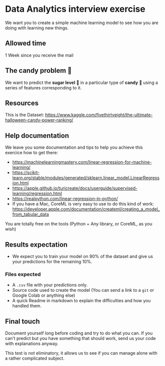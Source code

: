 # Data Analytics interview exercise

We want you to create a simple machine learning model to see how you are doing with learning new things.

## Allowed time
1 Week since you receive the mail

## The candy problem 🍭
We want to predict the **sugar level** 🍧 in a particular type of **candy** 🍬 using a series of features corresponding to it.

## Resources
This is the Dataset: https://www.kaggle.com/fivethirtyeight/the-ultimate-halloween-candy-power-ranking/

## Help documentation 
We leave you some documentation and tips to help you achieve this exercice how to get there:

- https://machinelearningmastery.com/linear-regression-for-machine-learning/
- https://scikit-learn.org/stable/modules/generated/sklearn.linear_model.LinearRegression.html
- https://apple.github.io/turicreate/docs/userguide/supervised-learning/regression.html
- https://realpython.com/linear-regression-in-python/
- If you have a Mac, CoreML is very easy to use to do this kind of work: https://developer.apple.com/documentation/createml/creating_a_model_from_tabular_data

You are totally free on the tools (Python + Any library, or CoreML, as you wish)

## Results expectation
- We expect you to train your model on 90% of the dataset and give us your predictions for the remaining 10%. 

### Files expected 
- A `.csv` file with your predictions only.
- Source code used to create the model (You can send a link to a `git` or Google Colab or anything else)
- A quick Readme in markdown to explain the difficulties and how you handled them.

## Final touch
Document yourself long before coding and try to do what you can. If you can't predict but you have something that should work, send us your code with explanations anyway.

This test is not eliminatory, it allows us to see if you can manage alone with a rather complicated subject.
